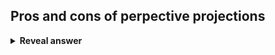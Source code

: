 ## Pros and cons of perpective projections
<details>
<summary><b>Reveal answer</b></summary>
pro: size varies inversely with distance (realistic<br>Cons:<br>- distance and angles not preserved<br>- Parallel lines&nbsp; (in general) do not remain parallel
</details>
